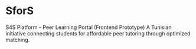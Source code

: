# SforS
S4S Platform - Peer Learning Portal (Frontend Prototype) A Tunisian initiative connecting students for affordable peer tutoring through optimized matching.
